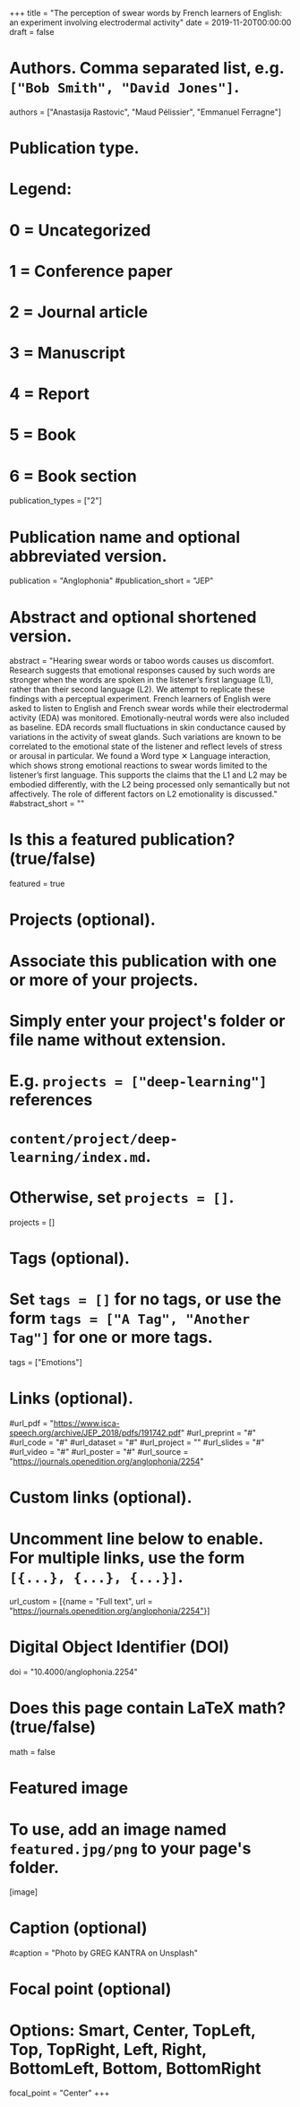 +++
title = "The perception of swear words by French learners of English: an experiment involving electrodermal activity"
date = 2019-11-20T00:00:00
draft = false

# Authors. Comma separated list, e.g. `["Bob Smith", "David Jones"]`.
authors = ["Anastasija Rastovic", "Maud Pélissier", "Emmanuel Ferragne"]

# Publication type.
# Legend:
# 0 = Uncategorized
# 1 = Conference paper
# 2 = Journal article
# 3 = Manuscript
# 4 = Report
# 5 = Book
# 6 = Book section
publication_types = ["2"]

# Publication name and optional abbreviated version.
publication = "Anglophonia"
#publication_short = "JEP"

# Abstract and optional shortened version.
abstract = "Hearing swear words or taboo words causes us discomfort. Research suggests that emotional responses caused by such words are stronger when the words are spoken in the listener’s first language (L1), rather than their second language (L2). We attempt to replicate these findings   with a perceptual experiment. French learners of English were asked to listen to English and French swear words while their electrodermal activity (EDA) was monitored. Emotionally-neutral words were also included as baseline. EDA records small fluctuations in skin conductance caused by variations in the activity of sweat glands. Such variations are known to be correlated to the emotional state of the listener and reflect levels of stress or arousal in particular. We found a Word type ✕ Language interaction, which shows strong emotional reactions to swear words limited to the listener’s first language. This supports the claims that the L1 and L2 may be embodied differently, with the L2 being processed only semantically but not affectively. The role of different factors on L2 emotionality is discussed."
#abstract_short = ""

# Is this a featured publication? (true/false)
featured = true

# Projects (optional).
#   Associate this publication with one or more of your projects.
#   Simply enter your project's folder or file name without extension.
#   E.g. `projects = ["deep-learning"]` references 
#   `content/project/deep-learning/index.md`.
#   Otherwise, set `projects = []`.
projects = []

# Tags (optional).
#   Set `tags = []` for no tags, or use the form `tags = ["A Tag", "Another Tag"]` for one or more tags.
tags = ["Emotions"]

# Links (optional).
#url_pdf = "https://www.isca-speech.org/archive/JEP_2018/pdfs/191742.pdf"
#url_preprint = "#"
#url_code = "#"
#url_dataset = "#"
#url_project = ""
#url_slides = "#"
#url_video = "#"
#url_poster = "#"
#url_source = "https://journals.openedition.org/anglophonia/2254"

# Custom links (optional).
#   Uncomment line below to enable. For multiple links, use the form `[{...}, {...}, {...}]`.
url_custom = [{name = "Full text", url = "https://journals.openedition.org/anglophonia/2254"}]

# Digital Object Identifier (DOI)
doi = "10.4000/anglophonia.2254"

# Does this page contain LaTeX math? (true/false)
math = false

# Featured image
# To use, add an image named `featured.jpg/png` to your page's folder. 
[image]
  # Caption (optional)
  #caption = "Photo by GREG KANTRA on Unsplash"

  # Focal point (optional)
  # Options: Smart, Center, TopLeft, Top, TopRight, Left, Right, BottomLeft, Bottom, BottomRight
  focal_point = "Center"
+++

